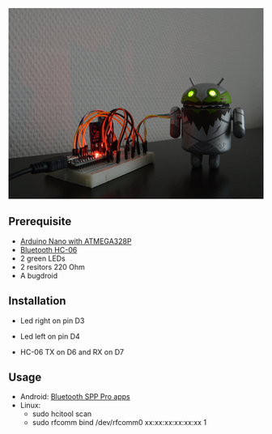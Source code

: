 ![bugdroid](https://raw.githubusercontent.com/rk4an/bugdroid-blink/master/img/bugdroid.jpg)

## Prerequisite ##

* [Arduino Nano with ATMEGA328P][2]
* [Bluetooth HC-06][3]
* 2 green LEDs
* 2 resitors 220 Ohm
* A bugdroid

## Installation ##

* Led right on pin D3
* Led left on pin D4
* HC-06 TX on D6 and RX on D7

  [1]: https://play.google.com/store/apps/details?id=mobi.dzs.android.BLE_SPP_PRO&hl=fr_FR
  [2]: http://www.amazon.fr/gp/product/B00D84UN9S/
  [3]: http://www.amazon.fr/gp/product/B00H07UJL6/

## Usage ##

  * Android: [Bluetooth SPP Pro apps][1]
  * Linux: 
    * sudo hcitool scan
    * sudo rfcomm bind /dev/rfcomm0 xx:xx:xx:xx:xx:xx 1
